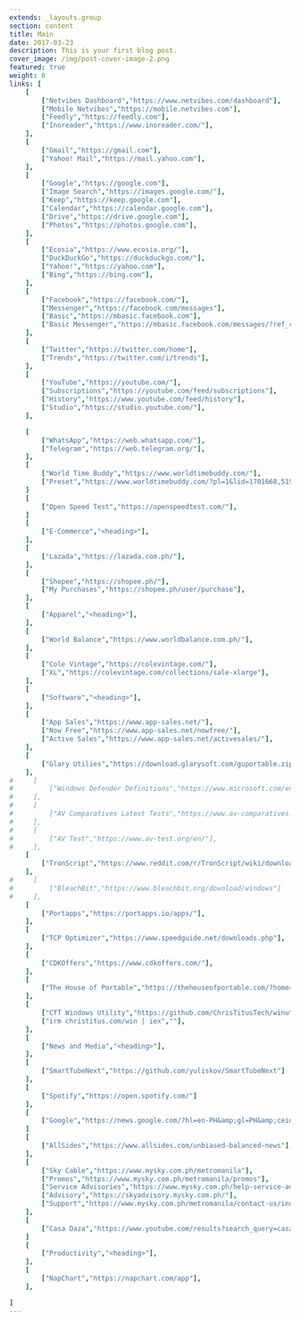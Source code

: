 ```yaml
---
extends: _layouts.group
section: content
title: Main
date: 2017-03-23
description: This is your first blog post.
cover_image: /img/post-cover-image-2.png
featured: true
weight: 0
links: [
    [
        ["Netvibes Dashboard","https://www.netvibes.com/dashboard"],
        ["Mobile Netvibes","https://mobile.netvibes.com"],
        ["Feedly","https://feedly.com"],
        ["Inoreader","https://www.inoreader.com/"],
    ],
    [
        ["Gmail","https://gmail.com"],
        ["Yahoo! Mail","https://mail.yahoo.com"],
    ],
    [
        ["Google","https://google.com"],
        ["Image Search","https://images.google.com/"],
        ["Keep","https://keep.google.com"],
        ["Calendar","https://calendar.google.com"],
        ["Drive","https://drive.google.com"],
        ["Photos","https://photos.google.com"],
    ],
    [
        ["Ecosia","https://www.ecosia.org/"],
        ["DuckDuckGo","https://duckduckgo.com/"],
        ["Yahoo!","https://yahoo.com"],
        ["Bing","https://bing.com"],
    ],
    [
        ["Facebook","https://facebook.com/"],
        ["Messenger","https://facebook.com/messages"],
        ["Basic","https://mbasic.facebook.com"],
        ["Basic Messenger","https://mbasic.facebook.com/messages/?ref_component=mbasic_home_header&amp;ref_page=%2Fwap%2Fhome.php&amp;refid=8"],
    ],
    [
        ["Twitter","https://twitter.com/home"],
        ["Trends","https://twitter.com/i/trends"],
    ],
    [
        ["YouTube","https://youtube.com/"],
        ["Subscriptions","https://youtube.com/feed/subscriptions"],
        ["History","https://www.youtube.com/feed/history"],
        ["Studio","https://studio.youtube.com/"],
    ],

    [
        ["WhatsApp","https://web.whatsapp.com/"],
        ["Telegram","https://web.telegram.org/"],
    ],
    [
        ["World Time Buddy","https://www.worldtimebuddy.com/"],
        ["Preset","https://www.worldtimebuddy.com/?pl=1&lid=1701668,5192726,5308655&hf=0"],
    ]
    [
        ["Open Speed Test","https://openspeedtest.com/"],
    ]
    [
        ["E-Commerce","<heading>"],
    ],
    [
        ["Lazada","https://lazada.com.ph/"],
    ],
    [
        ["Shopee","https://shopee.ph/"],
        ["My Purchases","https://shopee.ph/user/purchase"],
    ],
    [
        ["Apparel","<heading>"],
    ],
    [
        ["World Balance","https://www.worldbalance.com.ph/"],
    ],
    [
        ["Cole Vintage","https://colevintage.com/"],
        ["XL","https://colevintage.com/collections/sale-xlarge"],
    ],
    [
        ["Software","<heading>"],
    ],
    [
        ["App Sales","https://www.app-sales.net/"],
        ["Now Free","https://www.app-sales.net/nowfree/"],
        ["Active Sales","https://www.app-sales.net/activesales/"],
    ],
    [
        ["Glary Utilies","https://download.glarysoft.com/guportable.zip"],
    ],
#     [
#         ["Windows Defender Definitions","https://www.microsoft.com/en-us/wdsi/definitions"],
#     ],
#     [
#         ["AV Comparatives Latest Tests","https://www.av-comparatives.org/latest-tests/"],
#     ],
#     [
#         ["AV Test","https://www.av-test.org/en/"],
#     ],
    [
        ["TronScript","https://www.reddit.com/r/TronScript/wiki/downloads"],
    ],
#     [
#         ["BleachBit","https://www.bleachbit.org/download/windows"]
#     ],
    [
        ["Portapps","https://portapps.io/apps/"],
    ],
    [
        ["TCP Optimizer","https://www.speedguide.net/downloads.php"],
    ],
    [
        ["CDKOffers","https://www.cdkoffers.com/"],
    ],
    [
        ["The House of Portable","https://thehouseofportable.com/?home=1"],
    ],
    [
        ["CTT Windows Utility","https://github.com/ChrisTitusTech/winutil"],
        ["irm christitus.com/win | iex",""],
    ],
    [
        ["News and Media","<heading>"],
    ],
    [
        ["SmartTubeNext","https://github.com/yuliskov/SmartTubeNext"]
    ],
    [
        ["Spotify","https://open.spotify.com/"]
    ],
    [
        ["Google","https://news.google.com/?hl=en-PH&amp;gl=PH&amp;ceid=PH:en"],
    ]
    [
        ["AllSides","https://www.allsides.com/unbiased-balanced-news"],
    ],
    [
        ["Sky Cable","https://www.mysky.com.ph/metromanila"],
        ["Promos","https://www.mysky.com.ph/metromanila/promos"],
        ["Service Advisories","https://www.mysky.com.ph/help-service-advisories"],
        ["Advisory","https://skyadvisory.mysky.com.ph/"],
        ["Support","https://www.mysky.com.ph/metromanila/contact-us/inquiries"],
    ],
    [
        ["Casa Daza","https://www.youtube.com/results?search_query=casa+daza+metro.style&sp=CAISAhAB"],
    ]
    [
        ["Productivity","<heading>"],
    ],
    [
        ["NapChart","https://napchart.com/app"],
    ],

]
---
```

